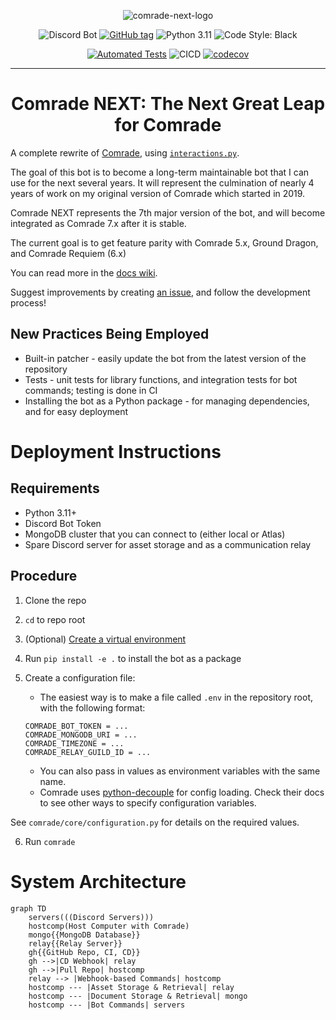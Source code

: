 <div align="center">
    
![comrade-next-logo](https://user-images.githubusercontent.com/54449457/239707605-5ffae413-a8e7-4f3d-84b9-6100f053b61b.png)

![Discord Bot](https://badgen.net/badge/icon/Comrade%20NEXT?icon=discord&label=Discord%20Bot)
[![GitHub tag](https://img.shields.io/github/tag/itchono/comrade-next.svg)](https://github.com/itchono/comrade-next/tags)
![Python 3.11](https://img.shields.io/badge/Python-3.10+-1081c1?logo=python)
![Code Style: Black](https://img.shields.io/badge/Code%20Style-black-000000.svg)

[![Automated Tests](https://github.com/itchono/comrade-next/actions/workflows/ci-pytest.yml/badge.svg)](https://github.com/itchono/comrade-next/actions/workflows/ci-pytest.yml)
![CICD](https://badgen.net/badge/icon/Passing?icon=github&label=CI%2FCD)
[![codecov](https://codecov.io/gh/itchono/comrade-next/branch/main/graph/badge.svg?token=3DW5YRS91J)](https://codecov.io/gh/itchono/comrade-next)

---

# Comrade NEXT: The Next Great Leap for Comrade

</div>

A complete rewrite of [Comrade](https://github.com/itchono/Comrade), using [`interactions.py`](https://github.com/interactions-py/interactions.py).

The goal of this bot is to become a long-term maintainable bot that I can use for the next several years. It will represent the culmination of nearly 4 years of work on my original version of Comrade which started in 2019.

Comrade NEXT represents the 7th major version of the bot, and will become integrated as Comrade 7.x after it is stable.

The current goal is to get feature parity with Comrade 5.x, Ground Dragon, and Comrade Requiem (6.x)

You can read more in the [docs wiki](https://github.com/itchono/comrade-next/wiki).

Suggest improvements by creating [an issue](https://github.com/itchono/comrade-next/issues), and follow the development process!

## New Practices Being Employed

* Built-in patcher - easily update the bot from the latest version of the repository
* Tests - unit tests for library functions, and integration tests for bot commands; testing is done in CI
* Installing the bot as a Python package - for managing dependencies, and for easy deployment

# Deployment Instructions

## Requirements

* Python 3.11+
* Discord Bot Token
* MongoDB cluster that you can connect to (either local or Atlas)
* Spare Discord server for asset storage and as a communication relay

## Procedure

1. Clone the repo
2. `cd` to repo root
3. (Optional) [Create a virtual environment](https://packaging.python.org/en/latest/guides/installing-using-pip-and-virtual-environments/#creating-a-virtual-environment)
4. Run `pip install -e .` to install the bot as a package
5. Create a configuration file:
     * The easiest way is to make a file called `.env` in the repository root, with the following format:

    ```
    COMRADE_BOT_TOKEN = ...
    COMRADE_MONGODB_URI = ...
    COMRADE_TIMEZONE = ...
    COMRADE_RELAY_GUILD_ID = ...
    ```

    * You can also pass in values as environment variables with the same name.
    * Comrade uses [python-decouple](https://pypi.org/project/python-decouple/) for config loading. Check their docs to see other ways to specify configuration variables.

See `comrade/core/configuration.py` for details on the required values.

6. Run `comrade`

# System Architecture
```mermaid
graph TD
    servers(((Discord Servers)))
    hostcomp(Host Computer with Comrade)
    mongo{{MongoDB Database}}
    relay{{Relay Server}}
    gh{{GitHub Repo, CI, CD}}
    gh -->|CD Webhook| relay
    gh -->|Pull Repo| hostcomp
    relay --> |Webhook-based Commands| hostcomp
    hostcomp --- |Asset Storage & Retrieval| relay
    hostcomp --- |Document Storage & Retrieval| mongo
    hostcomp --- |Bot Commands| servers
```

